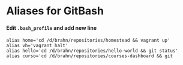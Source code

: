 # Aliases for GitBash
#### Edit `.bash_profile` and add new line
```
alias home='cd /d/brahn/repositories/homestead && vagrant up'
alias vh='vagrant halt'
alias hello='cd /d/brahn/repositories/hello-world && git status'
alias curso='cd /d/brahn/repositories/courses-dashboard && git
```
